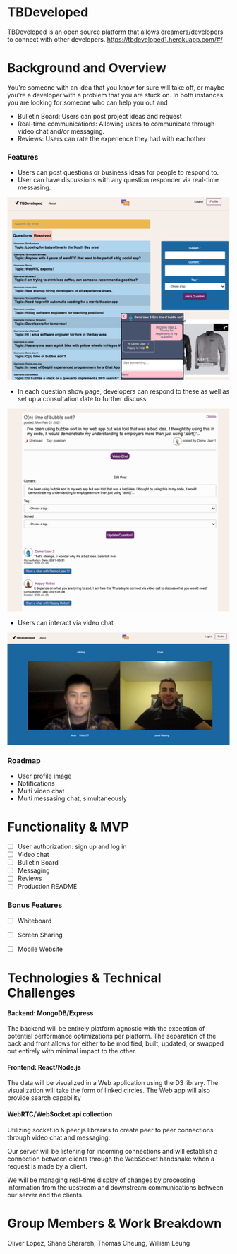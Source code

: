 # TBDeveloped

TBDeveloped is an open source platform that allows dreamers/developers to connect with other developers.
https://tbdeveloped1.herokuapp.com/#/

# Background and Overview
You're someone with an idea that you know for sure will take off, or maybe you're a developer with a problem that you are stuck on. In both instances you are looking for someone who can help you out and 
* Bulletin Board: Users can post project ideas and request  
* Real-time communications: Allowing users to communicate through video chat and/or messaging.
* Reviews: Users can rate the experience they had with eachother


### Features
* Users can post questions or business ideas for people to respond to.
* User can have discussions with any question responder via real-time messasing.

![image](https://github.com/oli223lopez/TBDeveloped/blob/main/frontend/src/assets/images/production_readme/main.png)

* In each question show page, developers can respond to these as well as set up a consultation date to further discuss.

![image](https://github.com/oli223lopez/TBDeveloped/blob/main/frontend/src/assets/images/production_readme/posts.png)

* Users can interact via video chat

![image](https://github.com/oli223lopez/TBDeveloped/blob/main/frontend/src/assets/images/production_readme/ex2.png)



### Roadmap
* User profile image
* Notifications
* Multi video chat 
* Multi messasing chat, simultaneously


# Functionality & MVP
- [ ] User authorization: sign up and log in
- [ ] Video chat 
- [ ] Bulletin Board
- [ ] Messaging
- [ ] Reviews
- [ ] Production README

### Bonus Features
- [ ] Whiteboard 
- [ ] Screen Sharing
- [ ] Mobile Website


# Technologies & Technical Challenges

#### Backend: MongoDB/Express
The backend will be entirely platform agnostic with the exception of potential performance optimizations per platform. The separation of the back and front allows for either to be modified, built, updated, or swapped out entirely with minimal impact to the other.

#### Frontend: React/Node.js
The data will be visualized in a Web application using the D3 library. The visualization will take the form of linked circles. The Web app will also provide search capability

#### WebRTC/WebSocket api collection
Utilizing socket.io & peer.js libraries to create peer to peer connections through video chat and messaging. 

Our server will be listening for incoming connections and will establish a connection between clients through the WebSocket handshake when a request is made by a client.

We will be managing real-time display of changes by processing information from the upstream and downstream communications between our server and the clients.

# Group Members & Work Breakdown
Oliver Lopez, Shane Sharareh, Thomas Cheung, William Leung


